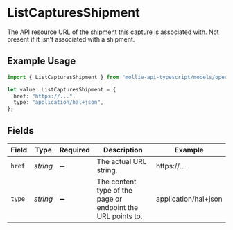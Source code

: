 # ListCapturesShipment

The API resource URL of the [shipment](get-shipment) this capture is associated with. Not present if it isn't associated with a shipment.

## Example Usage

```typescript
import { ListCapturesShipment } from "mollie-api-typescript/models/operations";

let value: ListCapturesShipment = {
  href: "https://...",
  type: "application/hal+json",
};
```

## Fields

| Field                                                       | Type                                                        | Required                                                    | Description                                                 | Example                                                     |
| ----------------------------------------------------------- | ----------------------------------------------------------- | ----------------------------------------------------------- | ----------------------------------------------------------- | ----------------------------------------------------------- |
| `href`                                                      | *string*                                                    | :heavy_minus_sign:                                          | The actual URL string.                                      | https://...                                                 |
| `type`                                                      | *string*                                                    | :heavy_minus_sign:                                          | The content type of the page or endpoint the URL points to. | application/hal+json                                        |